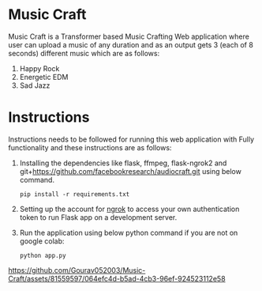 # Music Craft

Music Craft is a Transformer based Music Crafting Web application where user can upload a music of any duration and as an output gets 3 (each of 8 seconds) different music which are as follows:

1. Happy Rock
2. Energetic EDM
3. Sad Jazz

# Instructions 

Instructions needs to be followed for running this web application with Fully functionality and these instructions are as follows:

1. Installing the dependencies like flask, ffmpeg, flask-ngrok2 and git+<https://github.com/facebookresearch/audiocraft.git> using below command.
    ```
    pip install -r requirements.txt
    ```
2. Setting up the account for [ngrok](https://dashboard.ngrok.com/login) to access your own authentication token to run Flask app on a development server.

3. Run the application using below python command if you are not on google colab:
    ```
    python app.py
    ```


https://github.com/Gourav052003/Music-Craft/assets/81559597/064efc4d-b5ad-4cb3-96ef-924523112e58


    
